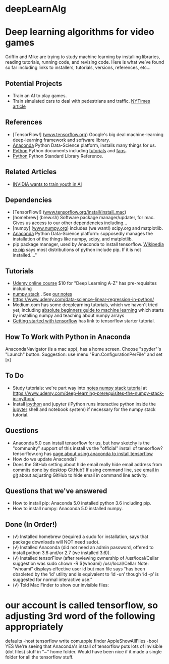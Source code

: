 # deepLearnAlg
Deep learning algorithms for video games
========
Griffin and Mike are trying to study machine learning by installing libraries, reading tutorials, running code, and revising code. Here is what we’ve found so far including links to installers, tutorials, versions, references, etc...


Potential Projects
-----------------
* Train an AI to play games.
* Train simulated cars to deal with pedestrians and traffic. [NYTimes article](https://www.nytimes.com/2017/10/29/business/virtual-reality-driverless-cars.html)



References 
--------
* [TensorFlow!] (www.tensorflow.org) Google's big deal machine-learning deep-learning framework and software library.
* [Anaconda](www.anaconda.com) Python Data-Science platform, installs many things for us.
* [Python](https://docs.python.org/3/) Python documents including [tutorials](https://docs.python.org/3/tutorial/index.html) and [faqs](https://docs.python.org/3/faq/index.html).
* [Python](https://docs.python.org/3/library/index.html) Python Standard Library Reference.


Related Articles
--------
* [INVIDIA wants to train youth in AI](https://www.technologyreview.com/the-download/609284/nvidia-is-aiming-to-train-the-next-generation-of-ai-experts/)


Dependencies
--------
* [TensorFlow!] (www.tensorflow.org/install/install_mac) 
* [homebrew] (brew.sh) Software package manager/updater, for mac. Gives us access to our other dependencies including...
* [numpy] (www.numpy.org) includes (we want!) scipy.org and matplotlib.
* [Anaconda](www.anaconda.com) Python Data-Science platform: supposedly manages the installation of the things like numpy, scipy, and matplotlib.
* pip package manager, used by Anaconda to install tensorflow. [Wikipedia re pip](https://en.wikipedia.org/wiki/Pip_(package_manager)) says most distributions of python include pip. If it is not installed...."


Tutorials
--------
* [Udemy online course](http://www.udemy.com/deeplearning) $10 for "Deep Learning A-Z" has pre-requisites including 
* [numpy stack](https://www.udemy.com/deep-learning-prerequisites-the-numpy-stack-in-python/) . See [our notes](https://github.com/mroam/deepLearnAlg/blob/master/numpyStackTutorial.md) 
* https://www.udemy.com/data-science-linear-regression-in-python/
* Medium.com has some deeplearning tutorials, which we haven't tried yet, including [absolute beginners guide to machine learning](https://hackernoon.com/introduction-to-numpy-1-an-absolute-beginners-guide-to-machine-learning-and-data-science-5d87f13f0d51) which starts by installing numpy and teaching about numpy arrays
* [Getting started with tensorflow](https://www.tensorflow.org/get_started/get_started) has link to tensorflow starter tutorial.



How To Work with Python in Anaconda
--------
AnacondaNavigator (is a mac app), has a home screen. Choose "spyder"'s "Launch" button. Suggestion: use menu "Run:ConfigurationPerFile" and set \[x]


To Do
--------
* Study tutorials: we're part way into [notes numpy stack tutorial](https://github.com/mroam/deepLearnAlg/blob/master/numpyStackTutorial.md) at https://www.udemy.com/deep-learning-prerequisites-the-numpy-stack-in-python/
* Install [ipython](https://ipython.org/) and jupyter (iPython runs interactive python inside the [jupyter](https://jupyter.org/) shell and notebook system) if necessary for the numpy stack tutorial.


Questions
--------
* Anaconda 5.0 can install tensorflow for us, but how sketchy is the "community" support of this install vs the "official" install of tensorflow? tensorflow.org has [page about using anaconda to install tensorflow](https://www.tensorflow.org/install/install_mac#installing_with_anaconda)
* How do we update Anaconda?
* Does the GitHub setting about hide email really hide email address from commits done by desktop GitHub? If using command line, see [email in git](https://help.github.com/articles/setting-your-email-in-git) about adjusting GitHub to hide email in command line activity.


Questions that we've answered
--------
* How to install pip: Anaconda 5.0 installed python 3.6 including pip.
* How to install numpy: Anaconda 5.0 installed numpy.


Done (In Order!)
----------
* (√) Installed homebrew (required a sudo for installation, says that package downloads will NOT need sudo).
* (√) Installed Anaconda (did not need an admin password, offered to install python 3.6 and/or 2.7 (we installed 3.6)).
* (√) Installed tensorFlow (after reviewing ownership of /usr/local/Cellar   suggestion was 
   sudo chown -R $(whoami) /usr/local/Cellar
Note: “whoami” displays effective user id but man file says “has been obsoleted by the ‘id’ utility and is equivalent to ‘id -un’ though ‘id -p’ is suggested for normal interactive use.”
* (√) Told Mac Finder to show our invisible files:
# our account is called tensorflow, so adjusting 3rd word of the following appropriately
defaults -host tensorflow write com.apple.finder AppleShowAllFiles -bool YES
We're seeing that Anaconda's install of tensorflow puts lots of invisible (dot files) stuff in "~" home folder. Would have been nice if it made a single folder for all the tensorflow stuff.
